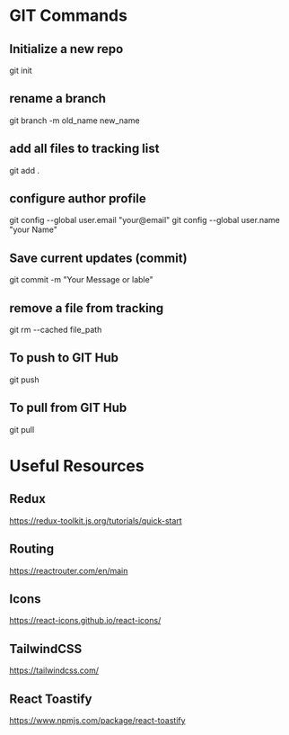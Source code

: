 # GIT Commands
## Initialize a new repo
git init

## rename a branch
git branch -m old_name new_name

## add all files to tracking list
git add .

## configure author profile
git config --global user.email "your@email"
git config --global user.name "your Name"

## Save current updates (commit)
git commit -m "Your Message or lable"

## remove a file from tracking
git rm --cached file_path


## To push to GIT Hub
git push

## To pull from GIT Hub
git pull


# Useful Resources
## Redux
https://redux-toolkit.js.org/tutorials/quick-start

## Routing
https://reactrouter.com/en/main

## Icons
https://react-icons.github.io/react-icons/

## TailwindCSS
https://tailwindcss.com/

## React Toastify
https://www.npmjs.com/package/react-toastify